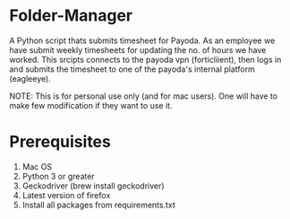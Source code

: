 # Folder-Manager

A Python script thats submits timesheet for Payoda. As an employee we have submit weekly timesheets for updating the no. of hours we have worked. This srcipts connects to the payoda vpn (forticliient), then logs in and submits the timesheet to one of the payoda's internal platform (eagleeye).

NOTE: This is for personal use only (and for mac users). One will have to make few modification if they want to use it.

# Prerequisites

1. Mac OS
2. Python 3 or greater
3. Geckodriver (brew install geckodriver)
4. Latest version of firefox
5. Install all packages from requirements.txt
